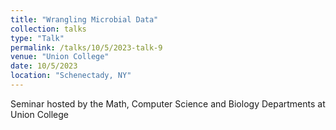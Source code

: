 ```yaml
---
title: "Wrangling Microbial Data"
collection: talks
type: "Talk"
permalink: /talks/10/5/2023-talk-9
venue: "Union College"
date: 10/5/2023
location: "Schenectady, NY"
---
```


Seminar hosted by the Math, Computer Science and Biology Departments at Union College
